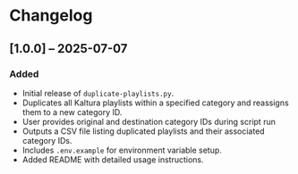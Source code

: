 # Changelog

## [1.0.0] – 2025-07-07
### Added
- Initial release of `duplicate-playlists.py`.
- Duplicates all Kaltura playlists within a specified category and reassigns them to a new category ID.
- User provides original and destination category IDs during script run
- Outputs a CSV file listing duplicated playlists and their associated category IDs.
- Includes `.env.example` for environment variable setup.
- Added README with detailed usage instructions.
